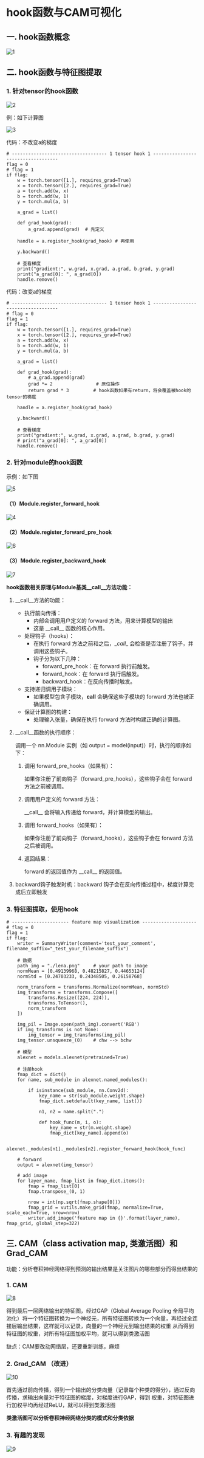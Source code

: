 # hook函数与CAM可视化
## 一. hook函数概念
![1](pcs/1.png "1")
## 二. hook函数与特征图提取
### 1. 针对tensor的hook函数
![2](pcs/2.png "2")

例：如下计算图

![3](pcs/3.png "3")

代码：不改变a的梯度
```
# ----------------------------------- 1 tensor hook 1 -----------------------------------
flag = 0
# flag = 1
if flag:
    w = torch.tensor([1.], requires_grad=True)
    x = torch.tensor([2.], requires_grad=True)
    a = torch.add(w, x)
    b = torch.add(w, 1)
    y = torch.mul(a, b)

    a_grad = list()

    def grad_hook(grad):
        a_grad.append(grad)  # 先定义

    handle = a.register_hook(grad_hook) # 再使用

    y.backward()

    # 查看梯度
    print("gradient:", w.grad, x.grad, a.grad, b.grad, y.grad)
    print("a_grad[0]: ", a_grad[0])
    handle.remove()
```

代码：改变a的梯度
```
# ----------------------------------- 1 tensor hook 1 -----------------------------------
# flag = 0
flag = 1
if flag:
    w = torch.tensor([1.], requires_grad=True)
    x = torch.tensor([2.], requires_grad=True)
    a = torch.add(w, x)
    b = torch.add(w, 1)
    y = torch.mul(a, b)

    a_grad = list()

    def grad_hook(grad):
        # a_grad.append(grad)
        grad *= 2                # 原位操作
        return grad * 3         # hook函数如果有return，将会覆盖被hook的tensor的梯度

    handle = a.register_hook(grad_hook)

    y.backward()

    # 查看梯度
    print("gradient:", w.grad, x.grad, a.grad, b.grad, y.grad)
    # print("a_grad[0]: ", a_grad[0])
    handle.remove()
```
### 2. 针对module的hook函数
示例：如下图

![5](pcs/5.png "5")

#### （1）Module.register_forward_hook
![4](pcs/4.png "4")

#### （2）Module.register_forward_pre_hook
![6](pcs/6.png "6")

#### （3）Module.register_backward_hook
![7](pcs/7.png "7")

**hook函数相关原理与Module基类\_\_call\_\_方法功能：**
1. \_\_call\_\_方法的功能：
    - 执行前向传播：
        - 内部会调用用户定义的 forward 方法，用来计算模型的输出
        - 这是 \_\_call\_\_ 函数的核心作用。
    - 处理钩子（hooks）：
        - 在执行 forward 方法之前和之后，\__call__ 会检查是否注册了钩子，并调用这些钩子。
        - 钩子分为以下几种：
            - forward_pre_hook：在 forward 执行前触发。
            - forward_hook：在 forward 执行后触发。
            - backward_hook：在反向传播时触发。
    - 支持递归调用子模块：
        - 如果模型包含子模块，__call__ 会确保这些子模块的 forward 方法也被正确调用。
    - 保证计算图的构建：
        - 处理输入张量，确保在执行 forward 方法时构建正确的计算图。
2. \__call__函数的执行顺序：

    调用一个 nn.Module 实例（如 output = model(input)）时，执行的顺序如下：
    1. 调用 forward_pre_hooks（如果有）：
        
        如果你注册了前向钩子（forward_pre_hooks），这些钩子会在 forward 方法之前被调用。

    2. 调用用户定义的 forward 方法：

        \_\_call\__ 会将输入传递给 forward，并计算模型的输出。

    3. 调用 forward_hooks（如果有）：

        如果你注册了前向钩子（forward_hooks），这些钩子会在 forward 方法之后被调用。
    
    4. 返回结果：

        forward 的返回值作为 \_\_call\_\_ 的返回值。

3. backward钩子触发时机：backward 钩子会在反向传播过程中，梯度计算完成后立即触发

### 3. 特征图提取，使用hook
```
# --------------------- feature map visualization --------------------
# flag = 0
flag = 1
if flag:
    writer = SummaryWriter(comment='test_your_comment', filename_suffix="_test_your_filename_suffix")

    # 数据
    path_img = "./lena.png"     # your path to image
    normMean = [0.49139968, 0.48215827, 0.44653124]
    normStd = [0.24703233, 0.24348505, 0.26158768]

    norm_transform = transforms.Normalize(normMean, normStd)
    img_transforms = transforms.Compose([
        transforms.Resize((224, 224)),
        transforms.ToTensor(),
        norm_transform
    ])

    img_pil = Image.open(path_img).convert('RGB')
    if img_transforms is not None:
        img_tensor = img_transforms(img_pil)
    img_tensor.unsqueeze_(0)    # chw --> bchw

    # 模型
    alexnet = models.alexnet(pretrained=True)

    # 注册hook
    fmap_dict = dict()
    for name, sub_module in alexnet.named_modules():

        if isinstance(sub_module, nn.Conv2d):
            key_name = str(sub_module.weight.shape)
            fmap_dict.setdefault(key_name, list())

            n1, n2 = name.split(".")

            def hook_func(m, i, o):
                key_name = str(m.weight.shape)
                fmap_dict[key_name].append(o)

            alexnet._modules[n1]._modules[n2].register_forward_hook(hook_func)

    # forward
    output = alexnet(img_tensor)

    # add image
    for layer_name, fmap_list in fmap_dict.items():
        fmap = fmap_list[0]
        fmap.transpose_(0, 1)

        nrow = int(np.sqrt(fmap.shape[0]))
        fmap_grid = vutils.make_grid(fmap, normalize=True, scale_each=True, nrow=nrow)
        writer.add_image('feature map in {}'.format(layer_name), fmap_grid, global_step=322)
```
## 三. CAM（class activation map, 类激活图）和 Grad_CAM
功能：分析卷积神经网络得到预测的输出结果是关注图片的哪些部分而得出结果的

### 1. CAM
![8](pcs/8.png "8")

得到最后一层网络输出的特征图，经过GAP（Global Average Pooling 全局平均池化）将一个特征图转换为一个神经元，所有特征图转换为一个向量，再经过全连接层输出结果，这样就可以记录，向量的一个神经元到输出结果的权重
从而得到特征图的权重，对所有特征图加权平均，就可以得到类激活图

缺点：CAM要改动网络层，还要重新训练，麻烦

### 2. Grad_CAM （改进）
![10](pcs/10.png "10")

首先通过前向传播，得到一个输出的分类向量（记录每个种类的得分），通过反向传播，求输出向量对于特征图的梯度，对梯度进行GAP，得到
权重，对特征图进行加权平均再经过ReLU，就可以得到类激活图

**类激活图可以分析卷积神经网络分类的模式和分类依据**

### 3. 有趣的发现
![9](pcs/9.png "9")